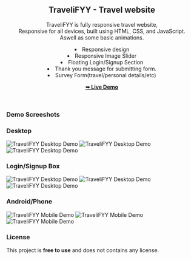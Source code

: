 <div align="center">
  
  <h2 align="center">TraveliFYY - Travel website</h2>

  TraveliFYY is fully responsive travel website, 
  <br />Responsive for all devices, built using HTML, CSS, and JavaScript.
  <br />Aswell as some basic animations.
  <li align="center">Responsive design</li>
  <li align="center">Responsive Image Slider</li>
  <li align="center">Floating Login/Signup Section</li>
  <li align="center">Thank you message for submitting form.</li>
  <li align="center">Survey Form(travel/personal details/etc)</li>

  <a href="https://tech2cool.github.io/TraveliFYY-Travel-Website/"><strong>➥ Live Demo</strong></a>

</div>

<br />

### Demo Screeshots

### Desktop

![TraveliFYY Desktop Demo](./readme-images/demo1.png "Desktop Demo 1")
![TraveliFYY Desktop Demo](./readme-images/demo2.png "Desktop Demo 2")
![TraveliFYY Desktop Demo](./readme-images/demo3.png "Desktop Demo 3")

### Login/Signup Box
![TraveliFYY Desktop Demo](./readme-images/login.png "Desktop Demo 4")
![TraveliFYY Desktop Demo](./readme-images/signup.png "Desktop Demo 5")
![TraveliFYY Desktop Demo](./readme-images/thank%20you.png "Desktop Demo 6")


### Android/Phone

![TraveliFYY Mobile Demo](./readme-images/demo-mobile.png "Mobile Demo 1")
![TraveliFYY Mobile Demo](./readme-images/demo-mobile2.png "Mobile Demo 2")
![TraveliFYY Mobile Demo](./readme-images/demo-mobile3.png "Mobile Demo 3")

### License

This project is **free to use** and does not contains any license.